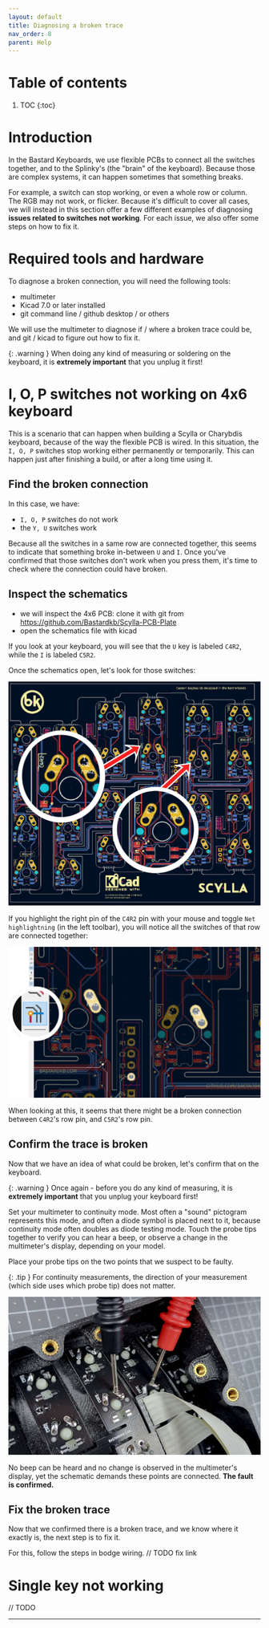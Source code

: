 ```yaml
---
layout: default
title: Diagnosing a broken trace
nav_order: 8
parent: Help
---
```


# Table of contents

1. TOC
{:toc}

# Introduction

In the Bastard Keyboards, we use flexible PCBs to connect all the switches together, and to the Splinky's (the "brain" of the keyboard). Because those are complex systems, it can happen sometimes that something breaks.

For example, a switch can stop working, or even a whole row or column. The RGB may not work, or flicker. Because it's difficult to cover all cases, we will instead in this section offer a few different examples of diagnosing **issues related to switches not working**. For each issue, we also offer some steps on how to fix it.

# Required tools and hardware

To diagnose a broken connection, you will need the following tools:

- multimeter
- Kicad 7.0 or later installed
- git command line / github desktop / or others

We will use the multimeter to diagnose if / where a broken trace could be, and git / kicad to figure out how to fix it.

{: .warning }
When doing any kind of measuring or soldering on the keyboard, it is **extremely important** that you unplug it first!

# I, O, P switches not working on 4x6 keyboard

This is a scenario that can happen when building a Scylla or Charybdis keyboard, because of the way the flexible PCB is wired. In this situation, the `I, O, P` switches stop working either permanently or temporarily. This can happen just after finishing a build, or after a long time using it.

## Find the broken connection

In this case, we have:
- `I, O, P` switches do not work
- the `Y, U` switches work

Because all the switches in a same row are connected together, this seems to indicate that something broke in-between `U` and `I`.
Once you've confirmed that those switches don't work when you press them, it's time to check where the connection could have broken.

## Inspect the schematics

- we will inspect the 4x6 PCB: clone it with git from https://github.com/Bastardkb/Scylla-PCB-Plate
- open the schematics file with kicad

If you look at your keyboard, you will see that the `U` key is labeled `C4R2`, while the `I` is labeled `C5R2`. 

Once the schematics open, let's look for those switches:

![](../assets/pics/debug/bodgewire/6.jpg)

If you highlight the right pin of the `C4R2` pin with your mouse and toggle `Net highlightning` (in the left toolbar), you will notice all the switches of that row are connected together:

![](../assets/pics/debug/bodgewire/7.jpg)

When looking at this, it seems that there might be a broken connection between `C4R2`'s row pin, and `C5R2`'s row pin.

## Confirm the trace is broken

Now that we have an idea of what could be broken, let's confirm that on the keyboard.

{: .warning }
Once again - before you do any kind of measuring, it is **extremely important** that you unplug your keyboard first!

Set your multimeter to continuity mode. Most often a "sound" pictogram represents this mode, and often a diode symbol is placed next to it, because continuity mode often doubles as diode testing mode. Touch the probe tips together to verify you can hear a beep, or observe a change in the multimeter's display, depending on your model.

Place your probe tips on the two points that we suspect to be faulty. 

{: .tip }
For continuity measurements, the direction of your measurement (which side uses which probe tip) does not matter.

![](../assets/pics/debug/bodgewire/1.jpg)

No beep can be heard and no change is observed in the multimeter's display, yet the schematic demands these points are connected. **The fault is confirmed.**

## Fix the broken trace

Now that we confirmed there is a broken trace, and we know where it exactly is, the next step is to fix it.

For this, follow the steps in bodge wiring.
// TODO fix link


# Single key not working

// TODO


----

[Discord]: https://www.bstkbd.com/discord
